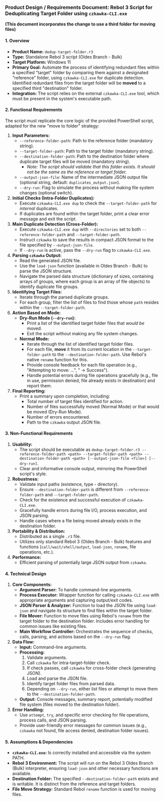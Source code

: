 ### **Product Design / Requirements Document: Rebol 3 Script for Deduplicating Target Folder using `czkawka-CLI.exe`**


**(This document incorporates the change to use a third folder for moving files)**

#### **1. Overview**

* **Product Name:** `dedup-target-folder.r3`
* **Type:** Standalone Rebol 3 script (Oldes Branch - Bulk)
* **Target Platform:** Windows 11
* **Primary Goal:** Automate the process of identifying redundant files within a specified "target" folder by comparing them against a designated "reference" folder, using `czkawka-CLI.exe` for duplicate detection. Identified redundant files from the target folder will be **moved** to a specified third "destination" folder.
* **Integration:** The script relies on the external `czkawka-CLI.exe` tool, which must be present in the system's executable path.

#### **2. Functional Requirements**

The script must replicate the core logic of the provided PowerShell script, adapted for the new "move to folder" strategy:

1. **Input Parameters:**
   * `--reference-folder-path`: Path to the reference folder (mandatory string).
   * `--target-folder-path`: Path to the target folder (mandatory string).
   * `--destination-folder-path`: Path to the destination folder where duplicate target files will be moved (mandatory string).
     * *Note: The script should validate that this folder exists. It should not be the same as the reference or target folder.*
   * `--output-json-file`: Name of the intermediate JSON output file (optional string, default: `duplicates_output.json`).
   * `--dry-run`: Flag to simulate the process without making file system changes (optional switch).
2. **Initial Checks (Intra-Folder Duplicates):**
   * Execute `czkawka-CLI.exe dup` to check the `--target-folder-path` for *internal* duplicates.
   * If duplicates are found within the target folder, print a clear error message and exit the script.
3. **Main Duplicate Detection (Cross-Folder):**
   * Execute `czkawka-CLI.exe dup` with `--directories` set to both `--reference-folder-path` and `--target-folder-path`.
   * Instruct `czkawka` to save the results in compact JSON format to the file specified by `--output-json-file`.
   * If `--dry-run` is active, pass the `--dry-run` flag to `czkawka-CLI.exe`.
4. **Parsing `czkawka` Output:**
   * Read the generated JSON file.
   * Use the `load-json` function (available in Oldes Branch - Bulk) to parse the JSON structure.
   * Navigate the parsed data structure (dictionary of sizes, containing arrays of groups, where each group is an array of file objects) to identify duplicate file groups.
5. **Identifying Target Files:**
   * Iterate through the parsed duplicate groups.
   * For each group, filter the list of files to find those whose `path` resides within the `--target-folder-path`.
6. **Action Based on Mode:**
   * **Dry-Run Mode (`--dry-run`):**
     * Print a list of the identified target folder files that *would be* moved.
     * Exit the script without making any file system changes.
   * **Normal Mode:**
     * Iterate through the list of identified target folder files.
     * For each file, **move** it from its current location in the `--target-folder-path` to the `--destination-folder-path`. Use Rebol's native `rename` function for this.
     * Provide console feedback for each file operation (e.g., "Attempting to move: ...", " -> Success").
     * Handle potential errors during file operations gracefully (e.g., file in use, permission denied, file already exists in destination) and report them.
7. **Final Reporting:**
   * Print a summary upon completion, including:
     * Total number of target files identified for action.
     * Number of files successfully moved (Normal Mode) or that would be moved (Dry-Run Mode).
     * Number of errors encountered.
     * Path to the `czkawka` output JSON file.

#### **3. Non-Functional Requirements**

1. **Usability:**
   * The script should be executable as `dedup-target-folder.r3 --reference-folder-path <path> --target-folder-path <path> --destination-folder-path <path> [--output-json-file <file>] [--dry-run]`.
   * Clear and informative console output, mirroring the PowerShell script's style.
2. **Robustness:**
   * Validate input paths (existence, type - directory).
   * Ensure `--destination-folder-path` is different from `--reference-folder-path` and `--target-folder-path`.
   * Check for the existence and successful execution of `czkawka-CLI.exe`.
   * Gracefully handle errors during file I/O, process execution, and JSON parsing.
   * Handle cases where a file being moved already exists in the destination folder.
3. **Portability & Distribution:**
   * Distributed as a single `.r3` file.
   * Utilizes only standard Rebol 3 (Oldes Branch - Bulk) features and functions (`call/wait/shell/output`, `load-json`, `rename`, file operations, etc.).
4. **Performance:**
   * Efficient parsing of potentially large JSON output from `czkawka`.

#### **4. Technical Design**

1. **Core Components:**
   * **Argument Parser:** To handle command-line arguments.
   * **Process Executor:** Wrapper function for calling `czkawka-CLI.exe` with appropriate arguments and capturing output/exit codes.
   * **JSON Parser & Analyzer:** Function to load the JSON file using `load-json` and navigate its structure to find files within the target folder.
   * **File Mover:** Function to move files using Rebol's `rename` from the target folder to the destination folder. Includes error handling for common issues like existing files.
   * **Main Workflow Controller:** Orchestrates the sequence of checks, calls, parsing, and actions based on the `--dry-run` flag.
2. **Data Flow:**
   * **Input:** Command-line arguments.
   * **Processing:**
     1. Validate arguments.
     2. Call `czkawka` for intra-target-folder check.
     3. If check passes, call `czkawka` for cross-folder check (generating JSON).
     4. Load and parse the JSON file.
     5. Identify target folder files from parsed data.
     6. Depending on `--dry-run`, either list files or attempt to move them to the `--destination-folder-path`.
   * **Output:** Console messages, summary report, potentially modified file system (files moved to the destination folder).
3. **Error Handling:**
   * Use `attempt`, `try`, and specific error checking for file operations, process calls, and JSON parsing.
   * Provide user-friendly error messages for common issues (e.g., `czkawka` not found, file access denied, destination folder issues).

#### **5. Assumptions & Dependencies**

* **`czkawka-CLI.exe`:** Is correctly installed and accessible via the system PATH.
* **Rebol 3 Environment:** The script will run on the Rebol 3 Oldes Branch (Bulk) interpreter, ensuring `load-json` and other necessary functions are available.
* **Destination Folder:** The specified `--destination-folder-path` exists and is writable. It is distinct from the reference and target folders.
* **File Move Strategy:** Standard Rebol `rename` function is used for moving files.

